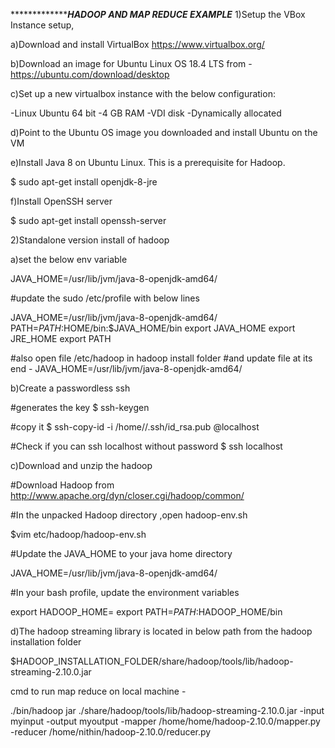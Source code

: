 ****************************************HADOOP AND MAP REDUCE EXAMPLE***************************
1)Setup the VBox Instance setup, 


a)Download and install VirtualBox https://www.virtualbox.org/

b)Download an image for Ubuntu Linux OS 18.4 LTS from -
https://ubuntu.com/download/desktop

c)Set up a new virtualbox instance with the below configuration:

-Linux Ubuntu 64 bit 
-4 GB RAM 
-VDI disk -Dynamically allocated 


d)Point to the Ubuntu OS image you downloaded and install Ubuntu on the VM 


e)Install Java 8 on Ubuntu Linux. This is a prerequisite for Hadoop.

$ sudo apt-get install openjdk-8-jre


f)Install OpenSSH server

$ sudo apt-get install openssh-server 



2)Standalone version install of hadoop 

a)set the below env variable


JAVA_HOME=/usr/lib/jvm/java-8-openjdk-amd64/

#update the sudo /etc/profile with below lines

JAVA_HOME=/usr/lib/jvm/java-8-openjdk-amd64/
PATH=$PATH:$HOME/bin:$JAVA_HOME/bin
export JAVA_HOME
export JRE_HOME
export PATH

#also open file /etc/hadoop in hadoop install folder
#and update file at its end -
JAVA_HOME=/usr/lib/jvm/java-8-openjdk-amd64/



b)Create a passwordless ssh

#generates the key
$ ssh-keygen

#copy it
$ ssh-copy-id -i /home/<uname>/.ssh/id_rsa.pub <uname>@localhost

#Check if you can ssh localhost without password 
$ ssh localhost



c)Download and unzip the hadoop

#Download Hadoop from http://www.apache.org/dyn/closer.cgi/hadoop/common/

#In the unpacked Hadoop directory ,open hadoop-env.sh

$vim etc/hadoop/hadoop-env.sh

#Update the JAVA_HOME to your java home directory

JAVA_HOME=/usr/lib/jvm/java-8-openjdk-amd64/


#In your bash profile, update the environment variables 

export HADOOP_HOME=<Your hadoop home directory path>
export PATH=$PATH:$HADOOP_HOME/bin


d)The hadoop streaming library is located in below path from the hadoop installation folder

$HADOOP_INSTALLATION_FOLDER/share/hadoop/tools/lib/hadoop-streaming-2.10.0.jar

cmd to run map reduce on local machine -

./bin/hadoop jar ./share/hadoop/tools/lib/hadoop-streaming-2.10.0.jar  -input myinput -output myoutput -mapper /home/home/hadoop-2.10.0/mapper.py -reducer /home/nithin/hadoop-2.10.0/reducer.py





